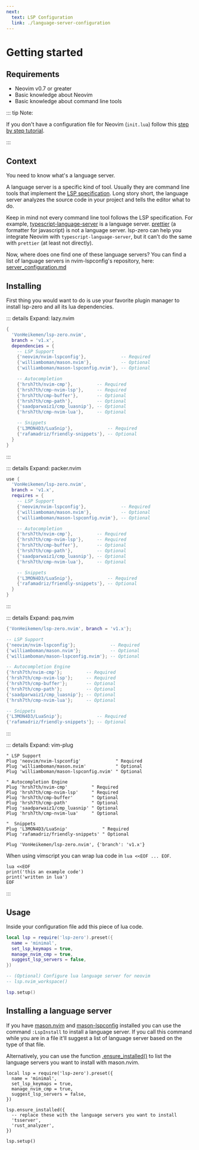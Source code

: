 ```yaml
---
next:
  text: LSP Configuration
  link: ./language-server-configuration
---
```


# Getting started

## Requirements

* Neovim v0.7 or greater
* Basic knowledge about Neovim
* Basic knowledge about command line tools

::: tip Note:

If you don't have a configuration file for Neovim (`init.lua`) follow this [step by step tutorial](./tutorial).

:::

## Context

You need to know what's a language server.

A language server is a specific kind of tool. Usually they are command line tools that implement the [LSP specification](https://microsoft.github.io/language-server-protocol/). Long story short, the language server analyzes the source code in your project and tells the editor what to do.

Keep in mind not every command line tool follows the LSP specification. For example, [typescript-language-server](https://github.com/typescript-language-server/typescript-language-server) is a language server. [prettier](https://prettier.io/) (a formatter for javascript) is not a language server. lsp-zero can help you integrate Neovim with `typescript-language-server`, but it can't do the same with `prettier` (at least not directly).

Now, where does one find one of these language servers? You can find a list of language servers in nvim-lspconfig's repository, here: [server_configuration.md](https://github.com/neovim/nvim-lspconfig/blob/master/doc/server_configurations.md)

## Installing

First thing you would want to do is use your favorite plugin manager to install lsp-zero and all its lua dependencies.

::: details Expand: lazy.nvim

```lua
{
  'VonHeikemen/lsp-zero.nvim',
  branch = 'v1.x',
  dependencies = {
    -- LSP Support
    {'neovim/nvim-lspconfig'},             -- Required
    {'williamboman/mason.nvim'},           -- Optional
    {'williamboman/mason-lspconfig.nvim'}, -- Optional

    -- Autocompletion
    {'hrsh7th/nvim-cmp'},         -- Required
    {'hrsh7th/cmp-nvim-lsp'},     -- Required
    {'hrsh7th/cmp-buffer'},       -- Optional
    {'hrsh7th/cmp-path'},         -- Optional
    {'saadparwaiz1/cmp_luasnip'}, -- Optional
    {'hrsh7th/cmp-nvim-lua'},     -- Optional

    -- Snippets
    {'L3MON4D3/LuaSnip'},             -- Required
    {'rafamadriz/friendly-snippets'}, -- Optional
  }
}
```

:::

::: details Expand: packer.nvim

```lua
use {
  'VonHeikemen/lsp-zero.nvim',
  branch = 'v1.x',
  requires = {
    -- LSP Support
    {'neovim/nvim-lspconfig'},             -- Required
    {'williamboman/mason.nvim'},           -- Optional
    {'williamboman/mason-lspconfig.nvim'}, -- Optional

    -- Autocompletion
    {'hrsh7th/nvim-cmp'},         -- Required
    {'hrsh7th/cmp-nvim-lsp'},     -- Required
    {'hrsh7th/cmp-buffer'},       -- Optional
    {'hrsh7th/cmp-path'},         -- Optional
    {'saadparwaiz1/cmp_luasnip'}, -- Optional
    {'hrsh7th/cmp-nvim-lua'},     -- Optional

    -- Snippets
    {'L3MON4D3/LuaSnip'},             -- Required
    {'rafamadriz/friendly-snippets'}, -- Optional
  }
}
```

:::

::: details Expand: paq.nvim

```lua
{'VonHeikemen/lsp-zero.nvim', branch = 'v1.x'};

-- LSP Support
{'neovim/nvim-lspconfig'};             -- Required
{'williamboman/mason.nvim'};           -- Optional
{'williamboman/mason-lspconfig.nvim'}; -- Optional

-- Autocompletion Engine
{'hrsh7th/nvim-cmp'};         -- Required
{'hrsh7th/cmp-nvim-lsp'};     -- Required
{'hrsh7th/cmp-buffer'};       -- Optional
{'hrsh7th/cmp-path'};         -- Optional
{'saadparwaiz1/cmp_luasnip'}; -- Optional
{'hrsh7th/cmp-nvim-lua'};     -- Optional

-- Snippets
{'L3MON4D3/LuaSnip'};             -- Required
{'rafamadriz/friendly-snippets'}; -- Optional
```

:::

::: details Expand: vim-plug

```vim
" LSP Support
Plug 'neovim/nvim-lspconfig'             " Required
Plug 'williamboman/mason.nvim'           " Optional
Plug 'williamboman/mason-lspconfig.nvim' " Optional

" Autocompletion Engine
Plug 'hrsh7th/nvim-cmp'         " Required
Plug 'hrsh7th/cmp-nvim-lsp'     " Required
Plug 'hrsh7th/cmp-buffer'       " Optional
Plug 'hrsh7th/cmp-path'         " Optional
Plug 'saadparwaiz1/cmp_luasnip' " Optional
Plug 'hrsh7th/cmp-nvim-lua'     " Optional

"  Snippets
Plug 'L3MON4D3/LuaSnip'             " Required
Plug 'rafamadriz/friendly-snippets' " Optional

Plug 'VonHeikemen/lsp-zero.nvim', {'branch': 'v1.x'}
```

When using vimscript you can wrap lua code in `lua <<EOF ... EOF`.

```vim
lua <<EOF
print('this an example code')
print('written in lua')
EOF
```

:::

## Usage

Inside your configuration file add this piece of lua code.

```lua
local lsp = require('lsp-zero').preset({
  name = 'minimal',
  set_lsp_keymaps = true,
  manage_nvim_cmp = true,
  suggest_lsp_servers = false,
})

-- (Optional) Configure lua language server for neovim
-- lsp.nvim_workspace()

lsp.setup()
```

## Installing a language server

If you have [mason.nvim](https://github.com/williamboman/mason.nvim) and [mason-lspconfig](https://github.com/williamboman/mason-lspconfig.nvim) installed you can use the command `:LspInstall` to install a language server. If you call this command while you are in a file it'll suggest a list of language server based on the type of that file.

Alternatively, you can use the function [.ensure_installed()](./reference/lua-api#ensure-installed-list) to list the language servers you want to install with mason.nvim.

```lua{8-11}
local lsp = require('lsp-zero').preset({
  name = 'minimal',
  set_lsp_keymaps = true,
  manage_nvim_cmp = true,
  suggest_lsp_servers = false,
})

lsp.ensure_installed({
  -- replace these with the language servers you want to install
  'tsserver',
  'rust_analyzer',
})

lsp.setup()
```

